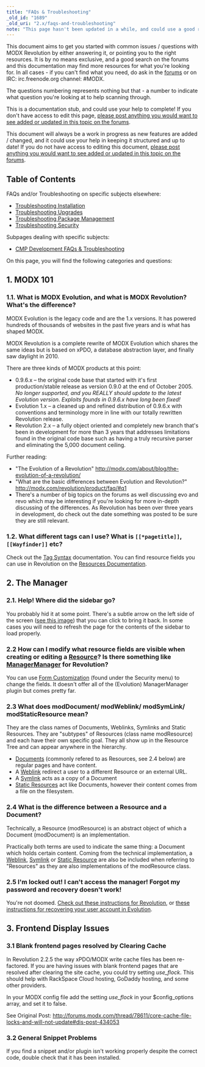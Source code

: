 ```yaml
---
title: "FAQs & Troubleshooting"
_old_id: "1689"
_old_uri: "2.x/faqs-and-troubleshooting"
note: "This page hasn't been updated in a while, and could use a good review."
---
```


This document aims to get you started with common issues / questions with MODX Revolution by either answering it, or pointing you to the right resources. It is by no means exclusive, and a good search on the forums and this documentation may find more resources for what you're looking for. In all cases - if you can't find what you need, do ask in the [forums](http://forums.modx.com) or on IRC: irc.freenode.org channel: #MODX.

The questions numbering represents nothing but that - a number to indicate what question you're looking at to help scanning through.

This is a documentation stub, and could use your help to complete! If you don't have access to edit this page, [please post anything you would want to see added or updated in this topic on the forums](http://forums.modx.com/thread/72123/faqs-troubleshooting-on-the-rtfm).

This document will always be a work in progress as new features are added / changed, and it could use your help in keeping it structured and up to date! If you do not have access to editing this document, [please post anything you would want to see added or updated in this topic on the forums](http://forums.modx.com/thread/72123/faqs-troubleshooting-on-the-rtfm).

## Table of Contents

FAQs and/or Troubleshooting on specific subjects elsewhere:

- [Troubleshooting Installation](getting-started/installation/troubleshooting "Troubleshooting Installation")
- [Troubleshooting Upgrades](getting-started/maintenance/upgrading/troubleshooting "Troubleshooting Upgrades")
- [Troubleshooting Package Management](building-sites/extras/troubleshooting "Troubleshooting Package Management")
- [Troubleshooting Security](building-sites/client-proofing/security/troubleshooting-security "Troubleshooting Security")

Subpages dealing with specific subjects:

- [CMP Development FAQs & Troubleshooting](extending-modx/custom-manager-pages/troubleshooting "CMP Development FAQs & Troubleshooting")

On this page, you will find the following categories and questions:

## 1. MODX 101

### 1.1. What is MODX Evolution, and what is MODX Revolution? What's the difference?

MODX Evolution is the legacy code and are the 1.x versions. It has powered hundreds of thousands of websites in the past five years and is what has shaped MODX.

MODX Revolution is a complete rewrite of MODX Evolution which shares the same ideas but is based on xPDO, a database abstraction layer, and finally saw daylight in 2010.

There are three kinds of MODX products at this point:

- 0.9.6.x – the original code base that started with it's first production/stable release as version 0.9.0 at the end of October 2005. _No longer supported, and you REALLY should update to the latest Evolution version. Exploits founds in 0.9.6.x have long been fixed!_
- Evolution 1.x – a cleaned up and refined distribution of 0.9.6.x with conventions and terminology more in line with our totally rewritten Revolution release.
- Revolution 2.x – a fully object oriented and completely new branch that's been in development for more than 3 years that addresses limitations found in the original code base such as having a truly recursive parser and eliminating the 5,000 document ceiling.

Further reading:

- "The Evolution of a Revolution" <http://modx.com/about/blog/the-evolution-of-a-revolution/>
- "What are the basic differences between Evolution and Revolution?" <http://modx.com/revolution/product/faq/#q1>
- There's a number of big topics on the forums as well discussing evo and revo which may be interesting if you're looking for more in-depth discussing of the differences. As Revolution has been over three years in development, do check out the date something was posted to be sure they are still relevant.

### 1.2. What different tags can I use? What is `[[*pagetitle]]`, `[[Wayfinder]]` etc?

Check out the [Tag Syntax](building-sites/tag-syntax "Tag Syntax") documentation. You can find resource fields you can use in Revolution on the [Resources Documentation](building-sites/resources "Resources").

## 2. The Manager

### 2.1. Help! Where did the sidebar go?

You probably hid it at some point. There's a subtle arrow on the left side of the screen ([see this image](/download/attachments/36634926/subtlearrow.PNG?version=1&modificationDate=1322402411000)) that you can click to bring it back. In some cases you will need to refresh the page for the contents of the sidebar to load properly.

### 2.2 How can I modify what resource fields are visible when creating or editing a [Resource](/display/revolution20/Resource "Resource")? Is there something like [ManagerManager](http://modx.com/extras/package/managermanager) for Revolution?

You can use [Form Customization](/display/revolution20/Form+Customization "Form Customization") (found under the Security menu) to change the fields. It doesn't offer all of the (Evolution) ManagerManager plugin but comes pretty far.

### 2.3 What does modDocument/ modWeblink/ modSymLink/ modStaticResource mean?

They are the class names of Documents, Weblinks, Symlinks and Static Resources. They are "subtypes" of Resources (class name modResource) and each have their own specific goal. They all show up in the Resource Tree and can appear anywhere in the hierarchy.

- [Documents](building-sites/resources "Resources") (commonly refered to as Resources, see 2.4 below) are regular pages and have content.
- A [Weblink](building-sites/resources/weblink "Weblink") redirect a user to a different Resource or an external URL.
- A [Symlink](building-sites/resources/symlink "Symlink") acts as a copy of a Document
- [Static Resources](building-sites/resources/static-resource "Static Resource") act like Documents, however their content comes from a file on the filesystem.

### 2.4 What is the difference between a Resource and a Document?

Technically, a Resource (modResource) is an abstract object of which a Document (modDocument) is an implementation.

Practically both terms are used to indicate the same thing: a Document which holds certain content. Coming from the technical implementation, a [Weblink](building-sites/resources/weblink "Weblink"), [Symlink](building-sites/resources/symlink "Symlink") or [Static Resource](building-sites/resources/static-resource "Static Resource") are also be included when referring to "Resources" as they are also implementations of the modResource class.

### 2.5 I'm locked out! I can't access the manager! Forgot my password and recovery doesn't work!

You're not doomed. [Check out these instructions for Revolution](building-sites/client-proofing/security/troubleshooting-security/resetting-a-user-password-manually "Resetting a User Password Manually"), or [these instructions for recovering your user account in Evolution](/evolution/1.0/administration/manager-users/reset-your-password-unblock-your-user "Reset your Password - Unblock your User").

## 3. Frontend Display Issues

### 3.1 Blank frontend pages resolved by Clearing Cache

In Revolution 2.2.5 the way xPDO/MODX write cache files has been re-factored. If you are having issues with blank frontend pages that are resolved after clearing the site cache, you could try setting _use\_flock_. This should help with RackSpace Cloud hosting, GoDaddy hosting, and some other providers.

In your MODX config file add the setting _use\_flock_ in your $config\_options array, and set it to false.

See Original Post: <http://forums.modx.com/thread/78611/core-cache-file-locks-and-will-not-update#dis-post-434053>

### 3.2 General Snippet Problems

If you find a snippet and/or plugin isn't working properly despite the correct code, double check that it has been installed.
